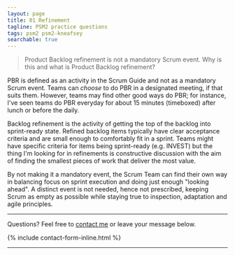 ```yaml
---
layout: page
title: 01 Refinement
tagline: PSM2 practice questions
tags: psm2 psm2-kneafsey
searchable: true 
---
```


> Product Backlog refinement is not a mandatory Scrum event. 
> Why is this and what is Product Backlog refinement?

PBR is defined as an activity in the Scrum Guide and not as a mandatory Scrum event.
Teams can *choose* to do PBR in a designated meeting, if that suits them.
However, teams may find other good ways do PBR; for instance, I've seen teams do PBR 
everyday for about 15 minutes (timeboxed) after lunch or before the daily.

Backlog refinement is the activity of getting 
the top of the backlog into sprint-ready state.
Refined backlog items typically have clear acceptance criteria
and are small enough to comfortably fit in a sprint.
Teams might have specific criteria for items being sprint-ready
(e.g. INVEST)
but the thing I'm looking for in refinements 
is constructive discussion with the aim of
finding the smallest pieces of work 
that deliver the most value.

By not making it a mandatory event, the Scrum Team can find their own way
in balancing focus on sprint execution and doing just enough "looking ahead".
A distinct event is not needed, hence not prescribed,
keeping Scrum as empty as possible
while staying true to inspection, adaptation and agile principles.


---

Questions? Feel free to [contact me] or leave your message below.

{% include contact-form-inline.html %}

---

 [contact me]: ../contact